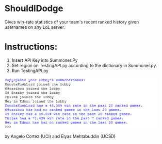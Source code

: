 # ShouldIDodge
Gives win-rate statistics of your team's recent ranked history given usernames on any LoL server.

# Instructions:
1. Insert API Key into Summoner.Py
2. Set region on TestingAPI.py according to the dictionary in Summoner.py.
3. Run TestingAPI.py


![alt text](https://github.com/angelotc/ShouldIDodge/blob/master/static/shouldidodge.PNG)
 
 
 by Angelo Cortez (UCI) and Elyas Mehtabuddin (UCSD)
